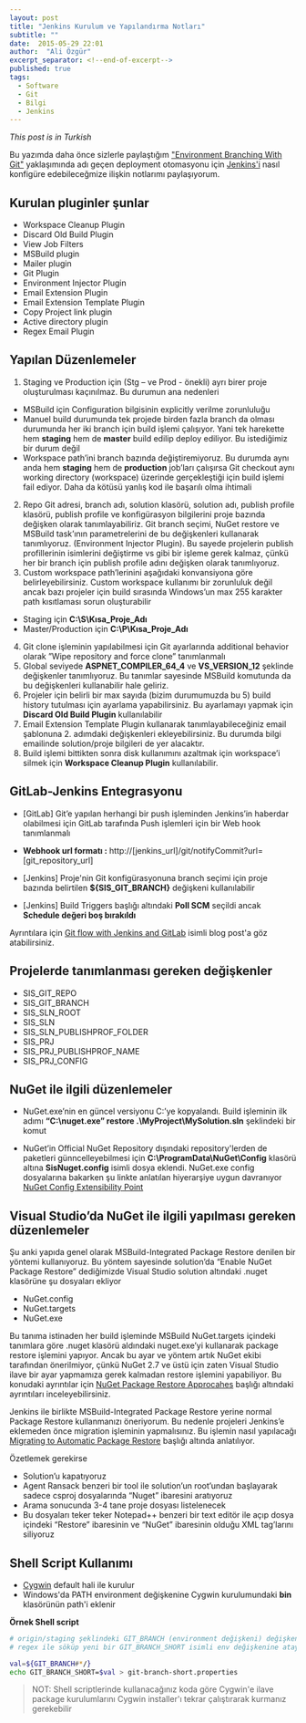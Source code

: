 ```yaml
---
layout: post
title: "Jenkins Kurulum ve Yapılandırma Notları"
subtitle: ""
date:  2015-05-29 22:01
author:  "Ali Özgür"
excerpt_separator: <!--end-of-excerpt-->
published: true
tags: 
  - Software
  - Git
  - Bilgi
  - Jenkins
---
```


*This post is in Turkish*

Bu yazımda daha önce sizlerle paylaştığım ["Environment Branching With Git"](http://aliozgur.net/2015/05/13/bilgi-softdev-git-workflow/) yaklaşımında adı geçen deployment otomasyonu için
[Jenkins'i](https://jenkins-ci.org/) nasıl konfigüre edebileceğmize ilişkin notlarımı paylaşıyorum.

<!--end-of-excerpt-->

## Kurulan pluginler şunlar

* Workspace Cleanup Plugin
* Discard Old Build Plugin
* View Job Filters
* MSBuild plugin
* Mailer plugin
* Git Plugin
* Environment Injector Plugin
* Email Extension Plugin
* Email Extension Template Plugin
* Copy Project link plugin
* Active directory plugin
* Regex Email Plugin

## Yapılan Düzenlemeler

1. Staging ve Production için (Stg – ve Prod - önekli) ayrı birer proje oluşturulması kaçınılmaz. Bu durumun ana nedenleri
 * MSBuild için Configuration bilgisinin explicitly verilme zorunluluğu
 * Manuel build durumunda tek projede birden fazla branch da olması durumunda her iki branch için build işlemi çalışıyor. 
 Yani tek harekette hem **staging** hem de **master** build edilip deploy ediliyor. Bu istediğimiz bir durum değil 
 * Workspace path’ini branch bazında değiştiremiyoruz. Bu durumda aynı anda hem **staging** hem de **production** job’ları çalışırsa Git checkout aynı working directory (workspace) üzerinde gerçekleştiği için build işlemi fail ediyor. 
 Daha da kötüsü yanlış kod ile başarılı olma ihtimali
2. Repo Git adresi, branch adı, solution klasörü, solution adı, publish profile klasörü, publish profile ve konfigürasyon bilgilerini proje bazında değişken olarak tanımlayabiliriz. 
Git branch seçimi, NuGet restore ve MSBuild task’ının parametrelerini de bu değişkenleri kullanarak tanımlıyoruz.
(Environment Injector Plugin). Bu sayede projelerin publish profillerinin isimlerini değiştirme vs gibi bir işleme gerek kalmaz, 
çünkü her bir branch için publish profile adını değişken olarak tanımlıyoruz.
3. Custom workspace path’lerinini aşağıdaki konvansiyona göre belirleyebilirsiniz. 
Custom workspace kullanımı bir zorunluluk değil ancak bazı projeler için build sırasında Windows’un max 255 karakter path kısıtlaması sorun oluşturabilir
 * Staging için  **C:\S\Kısa_Proje_Adı**
 * Master/Production için **C:\P\Kısa_Proje_Adı**
4. Git clone işleminin yapılabilmesi için Git ayarlarında additional behavior olarak ”Wipe repository and force clone” tanımlanmalı
6. Global seviyede **ASPNET_COMPILER_64_4** ve **VS_VERSION_12** şeklinde değişkenler tanımlıyoruz. 
Bu tanımlar sayesinde MSBuild komutunda da bu değişkenleri kullanabilir hale geliriz.
7. Projeler için belirli bir max sayıda (bizim durumumuzda bu 5) build history tutulması için ayarlama yapabilirsiniz. 
Bu ayarlamayı yapmak için **Discard Old Build Plugin** kullanılabilir
8. Email Extension Template Plugin kullanarak tanımlayabileceğiniz email şablonuna 2. adımdaki değişkenleri ekleyebilirsiniz. 
Bu durumda bilgi emailinde solution/proje bilgileri de yer alacaktır.
9. Build işlemi bittikten sonra disk kullanımını azaltmak için workspace’i silmek için **Workspace Cleanup Plugin** kullanılabilir.

## GitLab-Jenkins Entegrasyonu

* [GitLab] Git’e yapılan herhangi bir push işleminden Jenkins’in haberdar olabilmesi için GitLab tarafında Push işlemleri için bir Web hook tanımlanmalı

 * **Webhook url formatı :** http://[jenkins_url]/git/notifyCommit?url=[git_repository_url]
  
* [Jenkins] Proje'nin Git konfigürasyonuna branch seçimi için proje bazında belirtilen **${SIS_GIT_BRANCH}** değişkeni kullanılabilir
* [Jenkins] Build Triggers başlığı altındaki **Poll SCM** seçildi ancak **Schedule değeri boş bırakıldı** 

Ayrıntılara için [Git flow with Jenkins and GitLab](http://juristr.com/blog/2014/01/git-flow-jenkins-gitlab/) isimli blog post'a göz atabilirsiniz.

## Projelerde tanımlanması gereken değişkenler

* SIS_GIT_REPO
* SIS_GIT_BRANCH
* SIS_SLN_ROOT
* SIS_SLN
* SIS_SLN_PUBLISHPROF_FOLDER
* SIS_PRJ
* SIS_PRJ_PUBLISHPROF_NAME
* SIS_PRJ_CONFIG

## NuGet ile ilgili düzenlemeler

* NuGet.exe’nin en güncel versiyonu C:’ye kopyalandı. Build işleminin ilk adımı **“C:\nuget.exe” restore .\MyProject\MySolution.sln** şeklindeki bir komut

* NuGet’in Official NuGet Repository dışındaki repository'lerden de paketleri günncelleyebilmesi için **C:\ProgramData\NuGet\Config** klasörü altına **SisNuget.config** isimli dosya eklendi. NuGet.exe config dosyalarına bakarken şu linkte anlatılan hiyerarşiye uygun davranıyor [NuGet Config Extensibility Point](https://docs.nuget.org/consume/nuget-config-file)

## Visual Studio’da NuGet ile ilgili yapılması gereken düzenlemeler

Şu anki yapıda genel olarak MSBuild-Integrated Package Restore denilen bir yöntemi kullanıyoruz. 
Bu yöntem sayesinde solution’da “Enable NuGet Package Restore” dediğimizde Visual Studio solution altındaki 
.nuget klasörüne şu dosyaları ekliyor

* NuGet.config
* NuGet.targets
* NuGet.exe

Bu tanıma istinaden her build işleminde MSBuild NuGet.targets içindeki tanımlara göre .nuget klasörü aldındaki 
nuget.exe’yi kullanarak package restore işlemini yapıyor. Ancak bu ayar ve yöntem artık NuGet ekibi tarafından önerilmiyor, 
çünkü NuGet 2.7 ve üstü için zaten Visual Studio ilave bir ayar yapmamıza gerek kalmadan restore işlemini yapabiliyor. 
Bu konudaki ayrıntılar için [NuGet Package Restore Approcahes]( https://docs.nuget.org/consume/package-restore) başlığı altındaki ayrıntıları inceleyebilirsiniz.

Jenkins ile birlikte MSBuild-Integrated Package Restore yerine normal Package Restore kullanmanızı öneriyorum. 
Bu nedenle projeleri Jenkins’e eklemeden önce migration işleminin yapmalısınız. 
Bu işlemin nasıl yapılacağı [Migrating to Automatic Package Restore](https://docs.nuget.org/Consume/Package-Restore/Migrating-to-Automatic-Package-Restore) başlığı altında anlatılıyor. 

Özetlemek gerekirse

* Solution’u kapatıyoruz
* Agent Ransack benzeri bir tool ile solution’un root’undan başlayarak sadece csproj dosyalarında “Nuget” ibaresini aratıyoruz
* Arama sonucunda 3-4 tane proje dosyası listelenecek
* Bu dosyaları teker teker Notepad++ benzeri bir text editör ile açıp dosya içindeki “Restore” ibaresinin ve “NuGet” ibaresinin olduğu XML tag’larını siliyoruz

## Shell Script Kullanımı

* [Cygwin](https://www.cygwin.com/) default hali ile kurulur
* Windows'da PATH environment değişkenine Cygwin kurulumundaki **bin** klasörünün path'i eklenir

**Örnek Shell script**

```bash
# origin/staging şeklindeki GIT_BRANCH (environment değişkeni) değişkenininden "staging" ibaresini 
# regex ile söküp yeni bir GIT_BRANCH_SHORT isimli env değişkenine atayan shell scripti

val=${GIT_BRANCH#*/}
echo GIT_BRANCH_SHORT=$val > git-branch-short.properties

```

> NOT: Shell scriptlerinde kullanacağınız koda göre Cygwin'e ilave package kurulumlarını Cygwin installer'ı tekrar çalıştırarak kurmanız gerekebilir

